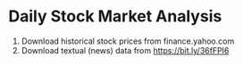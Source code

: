 # Daily Stock Market Analysis
1. Download historical stock prices from finance.yahoo.com
2. Download textual (news) data from https://bit.ly/36fFPI6
